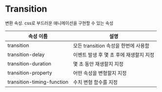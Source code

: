 # Transition
변환 속성. css로 부드러운 애니메이션을 구현할 수 있는 속성

| 속성 이름                  | 설명                                    |
| -------------------------- | --------------------------------------- |
| transition                 | 모든 transition 속성을 한번에 사용함    |
| transition-delay           | 이벤트 발생 후 몇 초 후에 재생할지 지정 |
| transition-duration        | 몇 초 동안 재생할지 지정                |
| transition-property        | 어떤 속성을 변형할지 지정               |
| transition-timing-function | 수치 변형 함수를 지정                                        |
